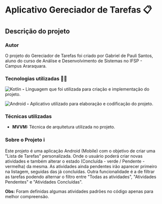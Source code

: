 # Aplicativo Gereciador de Tarefas 📋

## Descrição do projeto

### Autor

O projeto do Gereciador de Tarefas foi criado por Gabriel de Pauli Santos, aluno do curso de Análise e Desenvolvimento de Sistemas no IFSP - Campus Araraquara.

### Tecnologias utilizadas 👩‍💻

![Kotlin](https://camo.githubusercontent.com/a78a67e9d3e5144782ab3af819ebafef65dea775261fdaa0328bd61178b15882/68747470733a2f2f696d672e736869656c64732e696f2f62616467652f4b6f746c696e2d4231323545413f7374796c653d666f722d7468652d6261646765266c6f676f3d6b6f746c696e266c6f676f436f6c6f723d7768697465)
**-** Linguagem que foi utilizada para criação e implementação do projeto.

![Android](https://camo.githubusercontent.com/7685a9deccedb8ad818970c6a7e4286f01e25bd7a14c084ea0aaad55b887741b/68747470733a2f2f696d672e736869656c64732e696f2f62616467652f616e64726f696425323073747564696f2d3334366163313f7374796c653d666f722d7468652d6261646765266c6f676f3d616e64726f696425323073747564696f266c6f676f436f6c6f723d7768697465)
    **-** Aplicativo utilizado para elaboração e codificação do projeto.

### Técnicas utilizadas

- **MVVM:** Técnica de arquitetura utilizada no projeto.

### Sobre o Projeto ℹ

Este projeto é uma aplicação Android (Mobile) com o objetivo de criar uma "Lista de Tarefas" personalizada. Onde o usuário poderá criar novas atividades e também alterar o estado (Concluída - verde / Pendente - vermelha) da mesma. As atividades ainda pendentes irão aparecer primeiro na listagem, seguidas das já concluídas. Outra funcionalidade é a de filtrar as tarefas podendo alternar o filtro entre "Todas as atividades", "Atividades Pendentes" e "Atividades Concluídas".

**Obs:** Foram definidas algumas atividades padrões no código apenas para melhor compreensão.  
